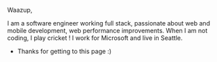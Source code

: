 Waazup,

I am a software engineer working full stack, passionate about web and mobile development, web performance improvements. When I am not coding, I play cricket !
I work for Microsoft and live in Seattle.

- Thanks for getting to this page :)

